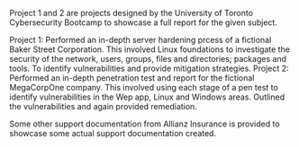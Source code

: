 Project 1 and 2 are projects designed by the University of Toronto Cybersecurity Bootcamp to showcase a full report for the given subject.

Project 1: Performed an in-depth server hardening prcess of a fictional Baker Street Corporation. This involved Linux foundations to investigate the security of the network, users, groups, files and directories; packages and tools.  To identify vulnerabilities and provide mitigation strategies.
Project 2: Performed an in-depth penetration test and report for the fictional MegaCorpOne company.  This involved using each stage of a pen test to identify vulnerabilities in the Wep app, Linux and Windows areas.  Outlined the vulnerabilities and again provided remediation.

Some other support documentation from Allianz Insurance is provided to showcase some actual support documentation created.
